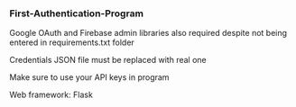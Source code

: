 ### First-Authentication-Program

Google OAuth and Firebase admin libraries also required despite not being entered in requirements.txt folder

Credentials JSON file must be replaced with real one

Make sure to use your API keys in program

Web framework: Flask